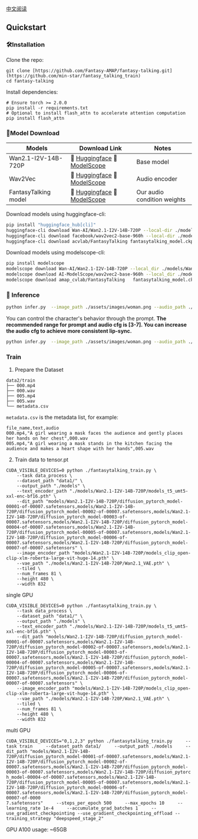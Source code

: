 [中文阅读](./README_zh.md)

## Quickstart
### 🛠️Installation

Clone the repo:

```
git clone [https://github.com/Fantasy-AMAP/fantasy-talking.git](https://github.com/min-star/fantasy_talking_train)
cd fantasy-talking
```

Install dependencies:
```
# Ensure torch >= 2.0.0
pip install -r requirements.txt
# Optional to install flash_attn to accelerate attention computation
pip install flash_attn
```

### 🧱Model Download
| Models        |                       Download Link                                           |    Notes                      |
| --------------|-------------------------------------------------------------------------------|-------------------------------|
| Wan2.1-I2V-14B-720P  |      🤗 [Huggingface](https://huggingface.co/Wan-AI/Wan2.1-I2V-14B-720P)    🤖 [ModelScope](https://www.modelscope.cn/models/Wan-AI/Wan2.1-I2V-14B-720P)     | Base model
| Wav2Vec |      🤗 [Huggingface](https://huggingface.co/facebook/wav2vec2-base-960h)    🤖 [ModelScope](https://modelscope.cn/models/AI-ModelScope/wav2vec2-base-960h)      | Audio encoder
| FantasyTalking model      |      🤗 [Huggingface](https://huggingface.co/acvlab/FantasyTalking/)     🤖 [ModelScope](https://www.modelscope.cn/models/amap_cvlab/FantasyTalking/)         | Our audio condition weights

Download models using huggingface-cli:
``` sh
pip install "huggingface_hub[cli]"
huggingface-cli download Wan-AI/Wan2.1-I2V-14B-720P --local-dir ./models/Wan2.1-I2V-14B-720P
huggingface-cli download facebook/wav2vec2-base-960h --local-dir ./models/wav2vec2-base-960h
huggingface-cli download acvlab/FantasyTalking fantasytalking_model.ckpt --local-dir ./models
```

Download models using modelscope-cli:
``` sh
pip install modelscope
modelscope download Wan-AI/Wan2.1-I2V-14B-720P --local_dir ./models/Wan2.1-I2V-14B-720P
modelscope download AI-ModelScope/wav2vec2-base-960h --local_dir ./models/wav2vec2-base-960h
modelscope download amap_cvlab/FantasyTalking   fantasytalking_model.ckpt  --local_dir ./models
```

### 🔑 Inference
``` sh
python infer.py  --image_path ./assets/images/woman.png --audio_path ./assets/audios/woman.wav
```
You can control the character's behavior through the prompt. **The recommended range for prompt and audio cfg is [3-7]. You can increase the audio cfg to achieve more consistent lip-sync.**
``` sh
python infer.py  --image_path ./assets/images/woman.png --audio_path ./assets/audios/woman.wav --prompt "The person is speaking enthusiastically, with their hands continuously waving." --prompt_cfg_scale 5.0 --audio_cfg_scale 5.0
```

### Train
1. Prepare the Dataset
```
data2/train
├── 000.mp4
├── 000.wav
├── 005.mp4
├── 005.wav
└── metadata.csv
```
`metadata.csv` is the metadata list, for example:
```
file_name,text,audio
000.mp4,"A girl wearing a mask faces the audience and gently places her hands on her chest",000.wav
005.mp4,"A girl wearing a mask stands in the kitchen facing the audience and makes a heart shape with her hands",005.wav
```
2. Train
data to tensor.pt
```
CUDA_VISIBLE_DEVICES=0 python ./fantasytalking_train.py \
    --task data_process \
    --dataset_path "data1/" \
    --output_path "./models" \
    --text_encoder_path "./models/Wan2.1-I2V-14B-720P/models_t5_umt5-xxl-enc-bf16.pth" \
    --dit_path "models/Wan2.1-I2V-14B-720P/diffusion_pytorch_model-00001-of-00007.safetensors,models/Wan2.1-I2V-14B-720P/diffusion_pytorch_model-00002-of-00007.safetensors,models/Wan2.1-I2V-14B-720P/diffusion_pytorch_model-00003-of-00007.safetensors,models/Wan2.1-I2V-14B-720P/diffusion_pytorch_model-00004-of-00007.safetensors,models/Wan2.1-I2V-14B-720P/diffusion_pytorch_model-00005-of-00007.safetensors,models/Wan2.1-I2V-14B-720P/diffusion_pytorch_model-00006-of-00007.safetensors,models/Wan2.1-I2V-14B-720P/diffusion_pytorch_model-00007-of-00007.safetensors" \
    --image_encoder_path "models/Wan2.1-I2V-14B-720P/models_clip_open-clip-xlm-roberta-large-vit-huge-14.pth" \
    --vae_path "./models/Wan2.1-I2V-14B-720P/Wan2.1_VAE.pth" \
    --tiled \
    --num_frames 81 \
    --height 480 \
    --width 832
```
single GPU
```
CUDA_VISIBLE_DEVICES=0 python ./fantasytalking_train.py \
    --task data_process \
    --dataset_path "data1/" \
    --output_path "./models" \
    --text_encoder_path "./models/Wan2.1-I2V-14B-720P/models_t5_umt5-xxl-enc-bf16.pth" \
    --dit_path "models/Wan2.1-I2V-14B-720P/diffusion_pytorch_model-00001-of-00007.safetensors,models/Wan2.1-I2V-14B-720P/diffusion_pytorch_model-00002-of-00007.safetensors,models/Wan2.1-I2V-14B-720P/diffusion_pytorch_model-00003-of-00007.safetensors,models/Wan2.1-I2V-14B-720P/diffusion_pytorch_model-00004-of-00007.safetensors,models/Wan2.1-I2V-14B-720P/diffusion_pytorch_model-00005-of-00007.safetensors,models/Wan2.1-I2V-14B-720P/diffusion_pytorch_model-00006-of-00007.safetensors,models/Wan2.1-I2V-14B-720P/diffusion_pytorch_model-00007-of-00007.safetensors" \
    --image_encoder_path "models/Wan2.1-I2V-14B-720P/models_clip_open-clip-xlm-roberta-large-vit-huge-14.pth" \
    --vae_path "./models/Wan2.1-I2V-14B-720P/Wan2.1_VAE.pth" \
    --tiled \
    --num_frames 81 \
    --height 480 \
    --width 832
```
multi GPU
```
CUDA_VISIBLE_DEVICES="0,1,2,3" python ./fantasytalking_train.py     --task train     --dataset_path data1/     --output_path ./models     --dit_path "models/Wan2.1-I2V-14B-
720P/diffusion_pytorch_model-00001-of-00007.safetensors,models/Wan2.1-I2V-14B-720P/diffusion_pytorch_model-00002-of-00007.safetensors,models/Wan2.1-I2V-14B-720P/diffusion_pytorch_model-00003-of-00007.safetensors,models/Wan2.1-I2V-14B-720P/diffusion_pytorc
h_model-00004-of-00007.safetensors,models/Wan2.1-I2V-14B-720P/diffusion_pytorch_model-00005-of-00007.safetensors,models/Wan2.1-I2V-14B-720P/diffusion_pytorch_model-00006-of-00007.safetensors,models/Wan2.1-I2V-14B-720P/diffusion_pytorch_model-00007-of-0000
7.safetensors"     --steps_per_epoch 500     --max_epochs 10     --learning_rate 1e-4     --accumulate_grad_batches 1     --use_gradient_checkpointing --use_gradient_checkpointing_offload --training_strategy "deepspeed_stage_2"
```
GPU 
A100 usage: ~65GB

